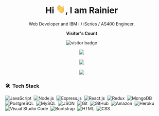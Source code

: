 <h1 align="center">Hi <img src="https://raw.githubusercontent.com/KevinPatel04/KevinPatel04/master/Hi.gif" width="30px" height="30px">, I am Rainier </h1>

<p align="center" width="150px"> Web Developer and IBM i / iSeries / AS400 Engineer.</p>

<p align="center"><b>Visitor's Count</b></p>
<p align="center"><img src="https://profile-counter.glitch.me/%7BRainierio%7D/count.svg" alt="visitor badge"/></p>
<p align="center"><img src="https://github-readme-stats.vercel.app/api/top-langs/?username=Rainierio&layout=compact&hide=TSQL&theme=chartreuse-dark"></p>
<p align="center" ><img src="https://github-readme-stats.vercel.app/api?username=Rainierio&count_private=true&show_icons=true&&theme=chartreuse-dark&include_all_commits=true" width="400"></p> 
<p align="center" ><img src="https://github-readme-streak-stats.herokuapp.com?user=Rainierio&theme=chartreuse-dark"></p>

### 🛠 &nbsp;Tech Stack

![JavaScript](https://img.shields.io/badge/-JavaScript-05122A?style=flat&logo=javascript)&nbsp;
![Node.js](https://img.shields.io/badge/-Node.js-05122A?style=flat&logo=node.js&logoColor=339933)&nbsp;
![Express.js](https://img.shields.io/badge/Express.js-404D59?style=flat&logo)&nbsp;
![React.js](https://img.shields.io/badge/React-20232A?style=flat&logo=react&logoColor=61DAFB)&nbsp;
![Redux](https://img.shields.io/badge/Redux-593D88?style=flat&logo=redux&logoColor=white)&nbsp;
![MongoDB](https://img.shields.io/badge/MongoDB-4EA94B?style=flat&logo=mongodb&logoColor=white)&nbsp;
![PostgreSQL](https://img.shields.io/badge/-PostgreSQL-05122A?style=flat&logo=postgresql&logoColor=336791)&nbsp;
![MySQL](https://img.shields.io/badge/-MySQL-05122A?style=flat&logo=mysql&logoColor=4479A1)&nbsp;
![JSON](https://img.shields.io/badge/-JSON-05122A?style=flat&logo=json&logoColor=000000)&nbsp;
![Git](https://img.shields.io/badge/-Git-05122A?style=flat&logo=git)&nbsp;
![GitHub](https://img.shields.io/badge/-GitHub-05122A?style=flat&logo=github)&nbsp;
![Amazon](https://img.shields.io/badge/Amazon_AWS-232F3E?style=flate&logo=amazon-aws&logoColor=white)&nbsp;
![Heroku](https://img.shields.io/badge/Heroku-430098?style=flat&logo=heroku&logoColor=white)&nbsp;
![Visual Studio Code](https://img.shields.io/badge/-Visual%20Studio%20Code-05122A?style=flat&logo=visual-studio-code&logoColor=007ACC)&nbsp;
![Bootstrap](https://img.shields.io/badge/-Bootstrap-05122A?style=flat&logo=bootstrap&logoColor=563D7C)&nbsp;
![HTML](https://img.shields.io/badge/-HTML-05122A?style=flat&logo=HTML5)&nbsp;
![CSS](https://img.shields.io/badge/-CSS-05122A?style=flat&logo=CSS3&logoColor=1572B6)&nbsp;
